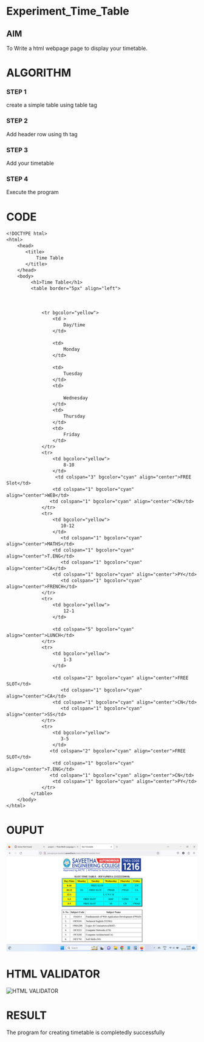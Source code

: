# Experiment_Time_Table

## AIM
To Write a html webpage page to display your timetable.

# ALGORITHM
### STEP 1
create a simple table using table tag

### STEP 2
Add header row using th tag

### STEP 3
Add your timetable

### STEP 4
Execute the program

# CODE
```
<!DOCTYPE html>
<html>
    <head>
       <title>
           Time Table
       </title>
    </head>
    <body>
         <h1>Time Table</h1>
         <table border="5px" align="left">

             

             <tr bgcolor="yellow">
                 <td >
                     Day/time
                 </td>

                 <td>
                     Monday
                 </td>

                 <td>
                     Tuesday
                 </td>
                 <td>

                     Wednesday
                 </td>
                 <td>
                     Thursday
                 </td>
                 <td>
                     Friday
                 </td>
             </tr>
             <tr>
                 <td bgcolor="yellow">
                     8-10
                 </td>
                  <td colspan="3" bgcolor="cyan" align="center">FREE Slot</td>
                 <td colspan="1" bgcolor="cyan" align="center">WEB</td>
               	<td colspan="1" bgcolor="cyan" align="center">CN</td>
             </tr>
             <tr>
                 <td bgcolor="yellow">
                    10-12
                 </td>
                 	<td colspan="1" bgcolor="cyan" align="center">MATHS</td>
                 <td colspan="1" bgcolor="cyan" align="center">T.ENG</td>
                 	<td colspan="1" bgcolor="cyan" align="center">CA</td>
                 <td colspan="1" bgcolor="cyan" align="center">PY</td>
                 	<td colspan="1" bgcolor="cyan" align="center">FRENCH</td>
             </tr>
             <tr>
                 <td bgcolor="yellow">
                     12-1
                 </td>
			
                 <td colspan="5" bgcolor="cyan" align="center">LUNCH</td>
             </tr>
             <tr>
                 <td bgcolor="yellow">
                     1-3
                 </td>
			
                 <td colspan="2" bgcolor="cyan" align="center">FREE SLOT</td>
                 	<td colspan="1" bgcolor="cyan" align="center">CA</td>
                 <td colspan="1" bgcolor="cyan" align="center">CN</td>
                 	<td colspan="1" bgcolor="cyan" align="center">SS</td>
             </tr>
             <tr>
                 <td bgcolor="yellow">
                    3-5
                 </td>
                <td colspan="2" bgcolor="cyan" align="center">FREE SLOT</td>
                 <td colspan="1" bgcolor="cyan" align="center">T.ENG</td>
                <td colspan="1" bgcolor="cyan" align="center">CN</td>
                 <td colspan="1" bgcolor="cyan" align="center">PY</td>
             </tr>
         </table>
    </body>
</html>
```
# OUPUT
![OUTPUT](./output.png)

# HTML VALIDATOR
![HTML VALIDATOR](http://jeevapriyar.student.saveetha.in:8000/static/images/out.png?raw=true)

# RESULT
The program for creating timetable is completedly successfully